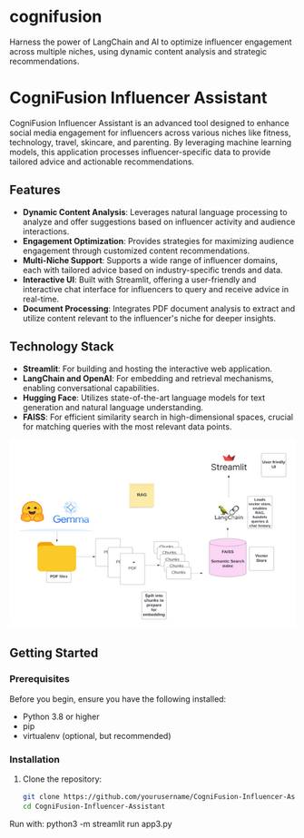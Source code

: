# cognifusion
Harness the power of LangChain and AI to optimize influencer engagement across multiple niches, using dynamic content analysis and strategic recommendations.


# CogniFusion Influencer Assistant

CogniFusion Influencer Assistant is an advanced tool designed to enhance social media engagement for influencers across various niches like fitness, technology, travel, skincare, and parenting. By leveraging machine learning models, this application processes influencer-specific data to provide tailored advice and actionable recommendations.

## Features

- **Dynamic Content Analysis**: Leverages natural language processing to analyze and offer suggestions based on influencer activity and audience interactions.
- **Engagement Optimization**: Provides strategies for maximizing audience engagement through customized content recommendations.
- **Multi-Niche Support**: Supports a wide range of influencer domains, each with tailored advice based on industry-specific trends and data.
- **Interactive UI**: Built with Streamlit, offering a user-friendly and interactive chat interface for influencers to query and receive advice in real-time.
- **Document Processing**: Integrates PDF document analysis to extract and utilize content relevant to the influencer's niche for deeper insights.


 
## Technology Stack

- **Streamlit**: For building and hosting the interactive web application.
- **LangChain and OpenAI**: For embedding and retrieval mechanisms, enabling conversational capabilities.
- **Hugging Face**: Utilizes state-of-the-art language models for text generation and natural language understanding.
- **FAISS**: For efficient similarity search in high-dimensional spaces, crucial for matching queries with the most relevant data points.

![Technology Stack Diagram](images/image.png)


## Getting Started

### Prerequisites

Before you begin, ensure you have the following installed:
- Python 3.8 or higher
- pip
- virtualenv (optional, but recommended)

### Installation

1. Clone the repository:
   ```bash
   git clone https://github.com/yourusername/CogniFusion-Influencer-Assistant.git
   cd CogniFusion-Influencer-Assistant


Run with: python3 -m streamlit run app3.py 
